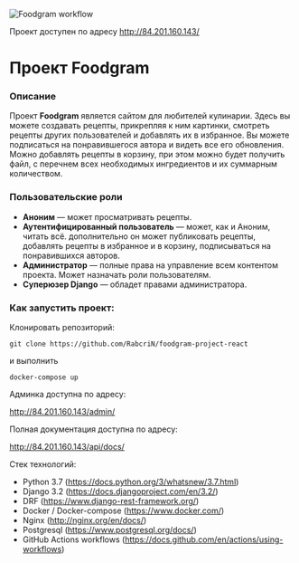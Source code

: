 ![Foodgram workflow](https://github.com/RabcriN/foodgram-project-react/actions/workflows/main.yml/badge.svg)

Проект доступен по адресу http://84.201.160.143/

# Проект Foodgram

### Описание
Проект **Foodgram** является сайтом для любителей кулинарии. Здесь вы можете создавать рецепты, прикрепляя к ним картинки, смотреть рецепты других пользователей и добавлять их в избранное. Вы можете подписаться на понравившегося автора и видеть все его обновления. Можно добавлять рецепты в корзину, при этом можно будет получить файл, с перечнем всех необходимых ингредиентов и их суммарным количеством.

### Пользовательские роли
* **Аноним** — может просматривать рецепты.
* **Аутентифицированный пользователь** — может, как и Аноним, читать всё. дополнительно он может публиковать рецепты, добавлять рецепты в избранное и в корзину, подписываться на понравившихся авторов.
* **Администратор** — полные права на управление всем контентом проекта. Может назначать роли пользователям.
* **Суперюзер Django** — обладет правами администратора.


### Как запустить проект:
Клонировать репозиторий:
```
git clone https://github.com/RabcriN/foodgram-project-react
```
и выполнить 
```
docker-compose up
```

Админка доступна по адресу:

http://84.201.160.143/admin/

Полная документация доступна по адресу:

http://84.201.160.143/api/docs/


Стек технологий:
- Python 3.7 (https://docs.python.org/3/whatsnew/3.7.html)
- Django 3.2 (https://docs.djangoproject.com/en/3.2/)
- DRF (https://www.django-rest-framework.org/)
- Docker / Docker-compose (https://www.docker.com/)
- Nginx (http://nginx.org/en/docs/)
- Postgresql (https://www.postgresql.org/docs/)
- GitHub Actions workflows (https://docs.github.com/en/actions/using-workflows)
